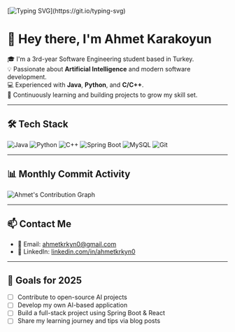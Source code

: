 <!-- Typing animation -->
[![Typing SVG](https://readme-typing-svg.herokuapp.com?font=Fira+Code&duration=3000&pause=800&color=00BFFF&center=true&vCenter=true&width=435&lines=Hi+there!+I'm+Ahmet+Karakoyun;Software+Engineering+Student;AI+Enthusiast+%F0%9F%A7%91%E2%80%8D%F0%9F%92%BB;Welcome+to+my+GitHub!)](https://git.io/typing-svg)

# 👋 Hey there, I'm Ahmet Karakoyun

🎓 I'm a 3rd-year Software Engineering student based in Turkey.  
💡 Passionate about **Artificial Intelligence** and modern software development.  
💻 Experienced with **Java**, **Python**, and **C/C++**.  
🚀 Continuously learning and building projects to grow my skill set.

---

## 🛠️ Tech Stack

![Java](https://img.shields.io/badge/Java-ED8B00?style=for-the-badge&logo=java&logoColor=white)
![Python](https://img.shields.io/badge/Python-3776AB?style=for-the-badge&logo=python&logoColor=white)
![C++](https://img.shields.io/badge/C++-00599C?style=for-the-badge&logo=c%2B%2B&logoColor=white)
![Spring Boot](https://img.shields.io/badge/SpringBoot-6DB33F?style=for-the-badge&logo=spring-boot&logoColor=white)
![MySQL](https://img.shields.io/badge/MySQL-005C84?style=for-the-badge&logo=mysql&logoColor=white)
![Git](https://img.shields.io/badge/Git-F05032?style=for-the-badge&logo=git&logoColor=white)

---

## 📊 Monthly Commit Activity

![Ahmet's Contribution Graph](https://github-readme-activity-graph.vercel.app/graph?username=ahmetkrkyn0&theme=tokyo-night)

---

## 📫 Contact Me

- 📧 Email: ahmetkrkyn0@gmail.com  
- 💼 LinkedIn: [linkedin.com/in/ahmetkrkyn0](https://www.linkedin.com/in/ahmetkrkyn0)

---

## 🎯 Goals for 2025

- [ ] Contribute to open-source AI projects  
- [ ] Develop my own AI-based application  
- [ ] Build a full-stack project using Spring Boot & React  
- [ ] Share my learning journey and tips via blog posts  
